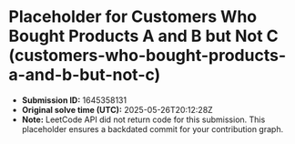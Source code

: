 # Placeholder for Customers Who Bought Products A and B but Not C (customers-who-bought-products-a-and-b-but-not-c)

- **Submission ID:** 1645358131
- **Original solve time (UTC):** 2025-05-26T20:12:28Z
- **Note:** LeetCode API did not return code for this submission.
  This placeholder ensures a backdated commit for your contribution graph.
